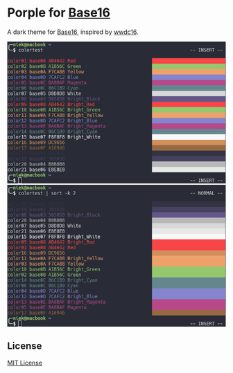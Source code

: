 # Porple for [Base16](https://github.com/chriskempson/base16)

A dark theme for [Base16](https://github.com/chriskempson/base16), inspired by [wwdc16](https://github.com/lifepillar/vim-wwdc16-theme).

![Screenshot](https://github.com/AuditeMarlow/base16-porple-scheme/blob/master/colortest_by_color.png?raw=true)
![Screenshot](https://github.com/AuditeMarlow/base16-porple-scheme/blob/master/colortest_by_base.png?raw=true)

## License

[MIT License](./LICENSE)
